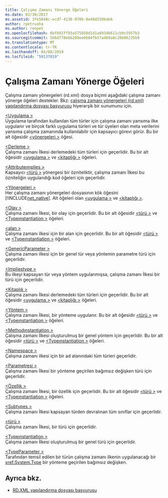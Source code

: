 ```yaml
---
title: Çalışma Zamanı Yönerge Öğeleri
ms.date: 03/30/2017
ms.assetid: 3fe5848c-ecd7-4136-970b-8e48d250bde6
author: rpetrusha
ms.author: ronpet
ms.openlocfilehash: 6bf692ff93a575858d1d1a89346611cb9c5957b3
ms.sourcegitcommit: 5b6d778ebb269ee6684fb57ad69a8c28b06235b9
ms.translationtype: MT
ms.contentlocale: tr-TR
ms.lasthandoff: 04/08/2019
ms.locfileid: "59137819"
---
```

# <a name="runtime-directive-elements"></a>Çalışma Zamanı Yönerge Öğeleri
Çalışma zamanı yönergeleri (rd.xml) dosya biçimi aşağıdaki çalışma zamanı yönerge öğeleri destekler. Bkz: [çalışma zamanı yönergeleri (rd.xml) yapılandırma dosyası başvurusu](../../../docs/framework/net-native/runtime-directives-rd-xml-configuration-file-reference.md) hiyerarşik bir sunumunu için.  
  
 [\<Uygulama >](../../../docs/framework/net-native/application-element-net-native.md)  
 Uygulama tarafından kullanılan tüm türler için çalışma zamanı yansıma ilke uygulanır ve birçok farklı uygulama türleri ve tür üyeleri olan meta verilerini yansıma çalışma zamanında kullanılabilir için kapsayıcı görevi görür. Bu bir alt öğesidir [ \<yönergeleri >](../../../docs/framework/net-native/directives-element-net-native.md) öğesi.  
  
 [\<Derleme >](../../../docs/framework/net-native/assembly-element-net-native.md)  
 Çalışma zamanı İlkesi derlemedeki tüm türleri için geçerlidir. Bu bir alt öğesidir [ \<uygulama >](../../../docs/framework/net-native/application-element-net-native.md) ve [ \<kitaplığı >](../../../docs/framework/net-native/library-element-net-native.md) öğeleri.  
  
 [\<Attributeımplies >](../../../docs/framework/net-native/attributeimplies-element-net-native.md)  
 Kapsayıcı [ \<türü >](../../../docs/framework/net-native/type-element-net-native.md) yönergesi bir özniteliktir, çalışma zamanı İlkesi bu özniteliğin uygulandığı kod öğeleri için geçerlidir.  
  
 [\<Yönergeleri >](../../../docs/framework/net-native/directives-element-net-native.md)  
 Her çalışma zamanı yönergeleri dosyasının kök öğesini [!INCLUDE[net_native](../../../includes/net-native-md.md)]. Alt öğeleri olan [ \<uygulama >](../../../docs/framework/net-native/application-element-net-native.md) ve [ \<kitaplığı >](../../../docs/framework/net-native/library-element-net-native.md).  
  
 [\<Olay >](../../../docs/framework/net-native/event-element-net-native.md)  
 Çalışma zamanı İlkesi, bir olay için geçerlidir. Bu bir alt öğesidir [ \<türü >](../../../docs/framework/net-native/type-element-net-native.md) ve [ \<Typeınstantiation >](../../../docs/framework/net-native/typeinstantiation-element-net-native.md) öğeleri.  
  
 [\<alan >](../../../docs/framework/net-native/field-element-net-native.md)  
 Çalışma zamanı ilkesi için bir alan için geçerlidir. Bu bir alt öğesidir [ \<türü >](../../../docs/framework/net-native/type-element-net-native.md) ve [ \<Typeınstantiation >](../../../docs/framework/net-native/typeinstantiation-element-net-native.md) öğeleri.  
  
 [\<GenericParameter >](../../../docs/framework/net-native/genericparameter-element-net-native.md)  
 Çalışma zamanı ilkesi için bir genel tür veya yöntemin parametre türü için geçerlidir.  
  
 [\<Impliestype >](../../../docs/framework/net-native/impliestype-element-net-native.md)  
 Bu ilkeyi kapsayan tür veya yöntem uygulanmışsa, çalışma zamanı İlkesi bir türü için geçerlidir.  
  
 [\<Kitaplık >](../../../docs/framework/net-native/library-element-net-native.md)  
 Çalışma zamanı İlkesi derlemedeki tüm türleri için geçerlidir. Bu bir alt öğesidir [ \<uygulama >](../../../docs/framework/net-native/application-element-net-native.md) ve [ \<kitaplığı >](../../../docs/framework/net-native/library-element-net-native.md) öğeleri.  
  
 [\<Yöntem >](../../../docs/framework/net-native/method-element-net-native.md)  
 Çalışma zamanı İlkesi, bir yönteme uygulanır. Bu bir alt öğesidir [ \<türü >](../../../docs/framework/net-native/type-element-net-native.md) ve [ \<Typeınstantiation >](../../../docs/framework/net-native/typeinstantiation-element-net-native.md) öğeleri.  
  
 [\<Methodınstantiation >](../../../docs/framework/net-native/methodinstantiation-element-net-native.md)  
 Çalışma zamanı İlkesi oluşturulmuş bir genel yöntem için geçerlidir. Bu bir alt öğesidir [ \<türü >](../../../docs/framework/net-native/type-element-net-native.md) ve [ \<Typeınstantiation >](../../../docs/framework/net-native/typeinstantiation-element-net-native.md) öğeleri.  
  
 [\<Namespace >](../../../docs/framework/net-native/namespace-element-net-native.md)  
 Çalışma zamanı ilkesi için bir ad alanındaki tüm türleri geçerlidir.  
  
 [\<Parametresi >](../../../docs/framework/net-native/parameter-element-net-native.md)  
 Çalışma zamanı İlkesi bir yönteme geçirilen bağımsız değişken türü için geçerlidir.  
  
 [\<Özellik >](../../../docs/framework/net-native/property-element-net-native.md)  
 Çalışma zamanı İlkesi, bir özellik için geçerlidir. Bu bir alt öğesidir [ \<türü >](../../../docs/framework/net-native/type-element-net-native.md) ve [ \<Typeınstantiation >](../../../docs/framework/net-native/typeinstantiation-element-net-native.md) öğeleri.  
  
 [\<Subtypes >](../../../docs/framework/net-native/subtypes-element-net-native.md)  
 Çalışma zamanı İlkesi kapsayan türden devralınan tüm sınıflar için geçerlidir.  
  
 [\<türü >](../../../docs/framework/net-native/type-element-net-native.md)  
 Çalışma zamanı İlkesi, bir türü için geçerlidir.  
  
 [\<Typeınstantiation >](../../../docs/framework/net-native/typeinstantiation-element-net-native.md)  
 Çalışma zamanı İlkesi oluşturulmuş bir genel türü için geçerlidir.  
  
 [\<TypeParameter >](../../../docs/framework/net-native/typeparameter-element-net-native.md)  
 Tarafından temsil edilen bir türün çalışma zamanı ilkenin uygulanacağı bir <xref:System.Type> bir yönteme geçirilen bağımsız değişken.  
  
## <a name="see-also"></a>Ayrıca bkz.

- [RD.XML yapılandırma dosyası başvurusu](../../../docs/framework/net-native/runtime-directives-rd-xml-configuration-file-reference.md)
